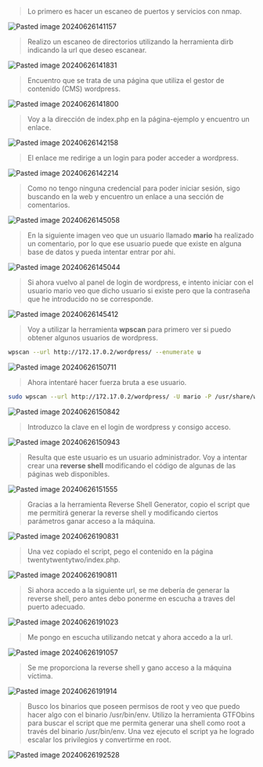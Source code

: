 >Lo primero es hacer un escaneo de puertos y servicios con nmap.

![Pasted image 20240626141157](https://github.com/user-attachments/assets/d2b29fb2-03b2-41e9-92ce-e3eb47feb46a)
>Realizo un escaneo de directorios utilizando la herramienta dirb indicando la url que deseo escanear.

![Pasted image 20240626141831](https://github.com/user-attachments/assets/fa8b6771-803e-427d-afda-6e6da8106547)
>Encuentro que se trata de una página que utiliza el gestor de contenido (CMS) wordpress.

![Pasted image 20240626141800](https://github.com/user-attachments/assets/5f6dc7af-6b9f-4e71-8a63-9aef3d949535)
>Voy a la dirección de index.php en la página-ejemplo y encuentro un enlace.

![Pasted image 20240626142158](https://github.com/user-attachments/assets/f885e0aa-ed29-45a3-a3ee-37a8413329d4)
>El enlace me redirige a un login para poder acceder a wordpress.

![Pasted image 20240626142214](https://github.com/user-attachments/assets/75026661-ec04-4f28-9945-7cf2a293cbab)
>Como no tengo ninguna credencial para poder iniciar sesión, sigo buscando en la web y encuentro un enlace a una sección de comentarios.

![Pasted image 20240626145058](https://github.com/user-attachments/assets/9c296ee9-fc09-4796-bb86-50137393e281)
>En la siguiente imagen veo que un usuario llamado **mario** ha realizado un comentario, por lo que ese usuario puede que existe en alguna base de datos y pueda intentar entrar por ahi.

![Pasted image 20240626145044](https://github.com/user-attachments/assets/0526b373-8e15-43f5-983b-4cba7060231c)
>Si ahora vuelvo al panel de login de wordpress, e intento iniciar con el usuario mario veo que dicho usuario si existe pero que la contraseña que he introducido no se corresponde.

![Pasted image 20240626145412](https://github.com/user-attachments/assets/638f0509-4ffc-4192-bef1-4dd6372185f8)
>Voy a utilizar la herramienta **wpscan** para primero ver si puedo obtener algunos usuarios de wordpress.
```bash
wpscan --url http://172.17.0.2/wordpress/ --enumerate u
```

![Pasted image 20240626150711](https://github.com/user-attachments/assets/d8d54cdc-ae06-48ba-a19b-79ae7f8b27ba)
>Ahora intentaré hacer fuerza bruta a ese usuario.
```bash
sudo wpscan --url http://172.17.0.2/wordpress/ -U mario -P /usr/share/wordlists/rockyou.txt
```

![Pasted image 20240626150842](https://github.com/user-attachments/assets/51276dfd-aeee-4c74-ab94-fa57d3e9d556)
>Introduzco la clave en el login de wordpress y consigo acceso.

![Pasted image 20240626150943](https://github.com/user-attachments/assets/d5dae78b-02f1-48ff-ab2d-5eb1e194c6d8)
>Resulta que este usuario es un usuario administrador.
>Voy a intentar crear una **reverse shell** modificando el código de algunas de las páginas web disponibles.

![Pasted image 20240626151555](https://github.com/user-attachments/assets/7301f608-338d-4a33-9cf9-285e80b43a11)
>Gracias a la herramienta Reverse Shell Generator, copio el script que me permitirá generar la reverse shell y modificando ciertos parámetros ganar acceso a la máquina.

![Pasted image 20240626190831](https://github.com/user-attachments/assets/907fee45-a857-43d8-abb8-d25a8cbeaead)
>Una vez copiado el script, pego el contenido en la página twentytwentytwo/index.php.

![Pasted image 20240626190811](https://github.com/user-attachments/assets/5b366d90-4b7f-40c2-9ed4-8ab4bdc1b307)
>Si ahora accedo a la siguiente url, se me debería de generar la reverse shell, pero antes debo ponerme en escucha a traves del puerto adecuado.

![Pasted image 20240626191023](https://github.com/user-attachments/assets/61440cdd-469f-4073-b1ee-aaf6a5848daf)
>Me pongo en escucha utilizando netcat y ahora accedo a la url.

![Pasted image 20240626191057](https://github.com/user-attachments/assets/d19007d0-1e4b-4886-bbae-6da8fb8a1e98)
>Se me proporciona la reverse shell y gano acceso a la máquina víctima.

![Pasted image 20240626191914](https://github.com/user-attachments/assets/377e06dc-cc11-4f87-8b31-86fee438f07d)
>Busco los binarios que poseen permisos de root y veo que puedo hacer algo con el binario /usr/bin/env.
>Utilizo la herramienta GTFObins para buscar el script que me permita generar una shell como root a través del binario /usr/bin/env.
>Una vez ejecuto el script ya he logrado escalar los privilegios y convertirme en root.

![Pasted image 20240626192528](https://github.com/user-attachments/assets/9debb392-c43c-40ae-a55b-b39edabe4ad1)

